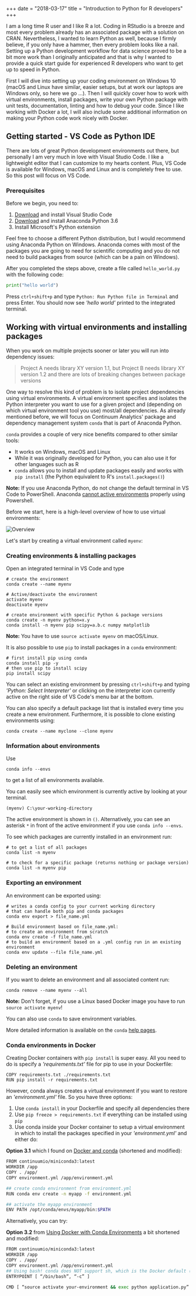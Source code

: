 +++
date = "2018-03-17"
title = "Introduction to Python for R developers"
+++

I am a long time R user and I like R a lot. Coding in RStudio is a breeze and most every problem already has an associated package with a solution on CRAN. Nevertheless, I wanted to learn Python as well, because I firmly believe, if you only have a hammer, then every problem looks like a nail. Setting up a Python development workflow for data science proved to be a bit more work than I originally anticipated and that is why I wanted to provide a quick start guide for experienced R developers who want to get up to speed in Python.

First I will dive into setting up your coding environment on Windows 10 (macOS and Linux have similar, easier setups, but at work our laptops are Windows only, so here we go ...). Then I will quickly cover how to work with virtual environments, install packages, write your own Python package with unit tests, documentation, linting and how to debug your code. Since I like working with Docker a lot, I will also include some additional information on making your Python code work nicely with Docker.

## Getting started - VS Code as Python IDE
There are lots of great Python development environments out there, but personally I am very much in love with Visual Studio Code. I like a lightweight editor that I can customize to my hearts content. Plus, VS Code is available for Windows, macOS and Linux and is completely free to use. So this post will focus on VS Code. 

### Prerequisites

Before we begin, you need to:

1. [Download](https://code.visualstudio.com/) and install Visual Studio Code
2. [Download](https://www.anaconda.com/download/) and install Anaconda Python 3.6
3.  Install Microsoft's Python extension

Feel free to choose a different Python distribution, but I would recommend using Anaconda Python on Windows. Anaconda comes with most of the packages you are going to need for scientific computing and you do not need to build packages from source (which can be a pain on Windows).   

After you completed the steps above, create a file called `hello_world.py` with the following code:

```python
print("hello world")
``` 

Press `ctrl+shift+p` and type `Python: Run Python file in Terminal` and press Enter. You should now see *'hello world'* printed to the integrated terminal.

## Working with virtual environments and installing packages
When you work on multiple projects sooner or later you will run into dependency issues:

> Project A needs library XY version 1.1, but Project B needs library XY version 1.2 and there are lots of breaking changes between package versions

One way to resolve this kind of problem is to isolate project dependencies using virtual environments. A virtual environment specifies and isolates the Python interpreter you want to use for a given project and (depending on which virtual environment tool you use) most/all dependencies. As already mentioned before, we will focus on Continuum Analytics' package and dependency management system `conda` that is part of Anaconda Python. 

`conda` provides a couple of very nice benefits compared to other similar tools:

- It works on Windows, macOS and Linux
- While it was originally developed for Python, you can also use it for other languages such as R
- `conda` allows you to install and update packages easily and works with `pip install` (the Python equivalent to R's `install.packages()`)


**Note:** If you use Anaconda Python, do not change the default terminal in VS Code to PowerShell. Anaconda [cannot active environments](https://github.com/ContinuumIO/anaconda-issues/issues/2533) properly using Powershell.

Before we start, here is a high-level overview of how to use virtual environments:

![Overview][overview-conda-workflow]

Let's start by creating a virtual environment called `myenv`:

### Creating environments & installing packages
Open an integrated terminal in VS Code and type 
```
# create the environment
conda create --name myenv

# Active/deactivate the environment
activate myenv
deactivate myenv

# create environment with specific Python & package versions
conda create -n myenv python=x.y
conda install -n myenv pip scipy=a.b.c numpy matplotlib
```
**Note:** You have to use `source activate myenv` on macOS/Linux.

It is also possible to use `pip` to install packages in a `conda` environment:
```
# first install pip using conda
conda install pip -y
# then use pip to install scipy
pip install scipy
```

You can select an existing environment by pressing `ctrl+shift+p` and typing *'Python: Select Interpreter'* or clicking on the interpreter icon currently active on the right side of VS Code's menu bar at the bottom. 

You can also specify a default package list that is installed every time you create a new environment. Furthermore, it is possible to clone existing environments using:
```
conda create --name myclone --clone myenv
```
### Information about environments
Use 
```
conda info --envs
```
to get a list of all environments available.

You can easily see which environment is currently active by looking at your terminal.
```
(myenv) C:\your-working-directory
```
The active environment is shown in `()`. Alternatively, you can see an asterisk `*` in front of the active environment if you use `conda info --envs`.

To see which packages are currently installed in an environment run:
```
# to get a list of all packages
conda list -n myenv

# to check for a specific package (returns nothing or package version)
conda list -n myenv pip
```
### Exporting an environment
An environment can be exported using:
```
# writes a conda config to your current working directory
# that can handle both pip and conda packages
conda env export > file_name.yml

# Build environment based on file_name.yml:
# to create an environment from scratch
conda env create -f file_name.yml
# to build an environment based on a .yml config run in an existing environment
conda env update --file file_name.yml
```

### Deleting an environment
If you want to delete an environment and all associated content run:
```
conda remove --name myenv --all
```
**Note:** Don't forget, if you use a Linux based Docker image you have to run `source activate myenv`!

You can also use `conda` to save environment variables.

More detailed information is available on the `conda` [help pages](https://conda.io/docs/user-guide/tasks/manage-environments.html).


### Conda environments in Docker
Creating Docker containers with `pip install` is super easy. All you need to do is specify a *'requirements.txt'* file for pip to use in your Dockerfile:

```
COPY requirements.txt ./requirements.txt
RUN pip install -r requirements.txt
```
However, conda always creates a virtual environment if you want to restore an *'environment.yml'* file. So you have three options:

1. Use `conda install` in your Dockerfile and specify all dependencies there
2. Use `pip freeze > requirements.txt` if everything can be installed using `pip`
3. Use conda inside your Docker container to setup a virtual environment in which to install the packages specified in your *'environment.yml'* and either do:

**Option 3.1**
which I found on [Docker and conda](https://beenje.github.io/blog/posts/docker-and-conda/) (shortened and modified):
```bash
FROM continuumio/miniconda3:latest
WORKDIR /app
COPY . /app/
COPY environment.yml /app/environment.yml

## create conda environment from environment.yml
RUN conda env create -n myapp -f environment.yml

## activate the myapp environment
ENV PATH /opt/conda/envs/myapp/bin:$PATH
```
Alternatively, you can try:  

**Option 3.2** from [Using Docker with Conda Environments](https://fmgdata.kinja.com/using-docker-with-conda-environments-1790901398) a bit shortened and modified:
```bash
FROM continuumio/miniconda3:latest
WORKDIR /app
COPY . /app/
COPY environment.yml /app/environment.yml
## Using bash! conda does NOT support sh, which is the Docker default (/bin/sh)! 
ENTRYPOINT [ “/bin/bash”, “-c” ]

CMD [ “source activate your-environment && exec python application.py” ]
```



[overview-conda-workflow]: /img/workflow-python-conda.png "Overview workflow Python + conda"